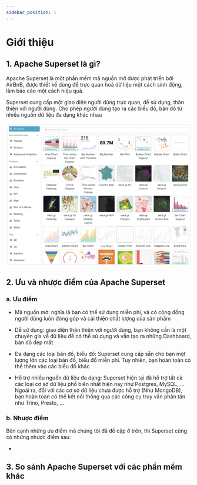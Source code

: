 ```yaml
---
sidebar_position: 1
---
```


# Giới thiệu

## 1. Apache Superset là gì?

Apache Superset là một phần mềm mã nguồn mỡ được phát triển bởi AirBnB, được thiết kế dùng để trực quan hoá dữ liệu một cách sinh động, làm báo cáo một cách hiệu quả.

Superset cung cấp một giao diện người dùng trực quan, dễ sử dụng, thân thiện với người dùng. Cho phép người dùng tạo ra các biểu đồ, bản đồ từ nhiều nguồn dữ liệu đa dạng khác nhau

![Các loại bản đồ hỗ trợ sẵn của Superset](./img/gallery.jpg)

## 2. Ưu và nhược điểm của Apache Superset

### a. Ưu điểm

* Mã nguồn mở: nghĩa là bạn có thể sử dụng miễn phí, và có cộng đồng người dùng luôn đóng góp và cải thiện chất lượng của sản phẩm

* Dễ sử dụng: giao diện thân thiện với người dùng, bạn không cần là một chuyên gia về dữ liệu để có thể sử dụng và vẫn tạo ra những Dashboard, bản đồ đẹp mắt

* Đa dạng các loại bản đồ, biểu đồ: Superset cung cấp sẵn cho bạn một lượng lớn các loại bản đồ, biểu đồ miễn phí. Tuy nhiên, bạn hoàn toàn có thể thêm vào các biểu đồ khác

* Hỗ trợ nhiều nguồn dữ liệu đa dạng: Superset hiện tại đã hỗ trợ tất cả các loại cơ sở dữ liệu phổ biến nhất hiện nay như Postgres, MySQL, ... Ngoài ra, đối với các cơ sở dữ liệu chưa được hỗ trợ (Như MongoDB), bạn hoàn toàn có thể kết nối thông qua các công cụ truy vấn phân tán như Trino, Presto, ...

### b. Nhược điểm

Bên cạnh những ưu điểm mà chúng tôi đã đề cập ở trên, thì Superset cũng có những nhược điểm sau:

* 

## 3. So sánh Apache Superset với các phần mềm khác
